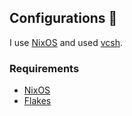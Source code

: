 ## Configurations 👋

I use [NixOS](https://nixos.org/) and used [vcsh](https://github.com/kconf/.github/blob/main/profile/README.vcsh.md).

### Requirements

- [NixOS](https://nixos.org/manual/nixos/stable/#sec-installation)
- [Flakes](https://nixos.wiki/wiki/Flakes)
